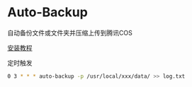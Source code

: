 # Auto-Backup

自动备份文件或文件夹并压缩上传到腾讯COS


[安装教程](https://blog.22xcode.com/post/149)



定时触发

```bash
0 3 * * * auto-backup -p /usr/local/xxx/data/ >> log.txt
```

